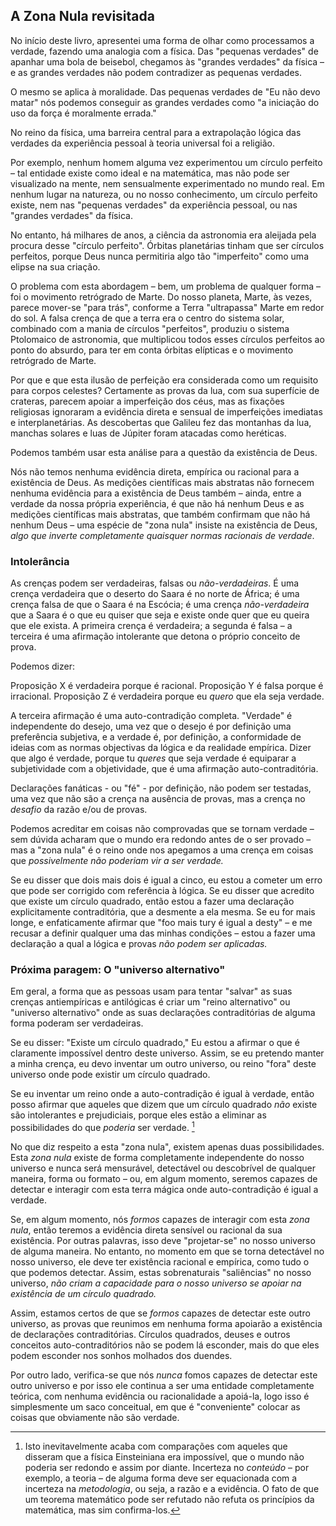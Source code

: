 ## A Zona Nula revisitada

No início deste livro, apresentei uma forma de olhar como processamos a verdade, fazendo uma analogia com a física. Das "pequenas verdades" de apanhar uma bola de beisebol, chegamos às "grandes verdades" da física – e as grandes verdades não podem contradizer as pequenas verdades.

O mesmo se aplica à moralidade. Das pequenas verdades de "Eu não devo matar" nós podemos conseguir as grandes verdades como "a iniciação do uso da força é moralmente errada."

No reino da física, uma barreira central para a extrapolação lógica das verdades da experiência pessoal à teoria universal foi a religião.

Por exemplo, nenhum homem alguma vez experimentou um círculo perfeito – tal entidade existe como ideal e na matemática, mas não pode ser visualizado na mente, nem sensualmente experimentado no mundo real. Em nenhum lugar na natureza, ou no nosso conhecimento, um círculo perfeito existe, nem nas "pequenas verdades" da experiência pessoal, ou nas "grandes verdades" da física.

No entanto, há milhares de anos, a ciência da astronomia era aleijada pela procura desse "círculo perfeito". Órbitas planetárias tinham que ser círculos perfeitos, porque Deus nunca permitiria algo tão "imperfeito" como uma elipse na sua criação.

O problema com esta abordagem – bem, um problema de qualquer forma – foi o movimento retrógrado de Marte. Do nosso planeta, Marte, às vezes, parece mover-se "para trás", conforme a Terra "ultrapassa" Marte em redor do sol. A falsa crença de que a terra era o centro do sistema solar, combinado com a mania de círculos "perfeitos", produziu o sistema Ptolomaico de astronomia, que multiplicou todos esses círculos perfeitos ao ponto do absurdo, para ter em conta órbitas elípticas e o movimento retrógrado de Marte.

Por que e que esta ilusão de perfeição era considerada como um requisito para corpos celestes? Certamente as provas da lua, com sua superfície de crateras, parecem apoiar a imperfeição dos céus, mas as fixações religiosas ignoraram a evidência direta e sensual de imperfeições imediatas e interplanetárias. As descobertas que Galileu fez das montanhas da lua, manchas solares e luas de Júpiter foram atacadas como heréticas.

Podemos também usar esta análise para a questão da existência de Deus.

Nós não temos nenhuma evidência direta, empírica ou racional para a existência de Deus. As medições científicas mais abstratas não fornecem nenhuma evidência para a existência de Deus também – ainda, entre a verdade da nossa própria experiência, é que não há nenhum Deus e as medições científicas mais abstratas, que também confirmam que não há nenhum Deus – uma espécie de "zona nula" insiste na existência de Deus, *algo que inverte completamente quaisquer normas racionais de verdade*.

### Intolerância

As crenças podem ser verdadeiras, falsas ou *não-verdadeiras*. É uma crença verdadeira que o deserto do Saara é no norte de África; é uma crença falsa de que o Saara é na Escócia; é uma crença *não-verdadeira* que a Saara é o que eu quiser que seja e existe onde quer que eu queira que ele exista. A primeira crença é verdadeira; a segunda é falsa – a terceira é uma afirmação intolerante que detona o próprio conceito de prova.

Podemos dizer:

Proposição X é verdadeira porque é racional.
Proposição Y é falsa porque é irracional.
Proposição Z é verdadeira porque eu *quero* que ela seja verdade.

A terceira afirmação é uma auto-contradição completa. "Verdade" é independente do desejo, uma vez que o desejo é por definição uma preferência subjetiva, e a verdade é, por definição, a conformidade de ideias com as normas objectivas da lógica e da realidade empírica. Dizer que algo é verdade, porque tu *queres* que seja verdade é equiparar a subjetividade com a objetividade, que é uma afirmação auto-contraditória.

Declarações fanáticas - ou "fé" - por definição, não podem ser testadas, uma vez que não são a crença na ausência de provas, mas a crença no *desafio* da razão e/ou de provas.

Podemos acreditar em coisas não comprovadas que se tornam verdade – sem dúvida acharam que o mundo era redondo antes de o ser provado – mas a "zona nula" é o reino onde nos apegamos a uma crença em coisas que *possivelmente não poderiam vir a ser verdade.*

Se eu disser que dois mais dois é igual a cinco, eu estou a cometer um erro que pode ser corrigido com referência à lógica. Se eu disser que acredito que existe um círculo quadrado, então estou a fazer uma declaração explicitamente contraditória, que a desmente a ela mesma. Se eu for mais longe, e enfaticamente afirmar que "foo mais tury é igual a desty" – e me recusar a definir qualquer uma das minhas condições – estou a fazer uma declaração a qual a lógica e provas *não podem ser aplicadas.*

### Próxima paragem: O "universo alternativo"

Em geral, a forma que as pessoas usam para tentar "salvar" as suas crenças antiempíricas e antilógicas é criar um "reino alternativo" ou "universo alternativo" onde as suas declarações contraditórias de alguma forma poderam ser verdadeiras.

Se eu disser: "Existe um círculo quadrado," Eu estou a afirmar o que é claramente impossível dentro deste universo. Assim, se eu pretendo manter a minha crença, eu devo inventar um outro universo, ou reino "fora" deste universo onde pode existir um círculo quadrado.

Se eu inventar um reino onde a auto-contradição é igual à verdade, então posso afirmar que aqueles que dizem que um círculo quadrado *não* existe são intolerantes e prejudiciais, porque eles estão a eliminar as possibilidades do que *poderia* ser verdade. [^1]

No que diz respeito a esta "zona nula", existem apenas duas possibilidades. Esta *zona nula* existe de forma completamente independente do nosso universo e nunca será mensurável, detectável ou descobrível de qualquer maneira, forma ou formato – ou, em algum momento, seremos capazes de detectar e interagir com esta terra mágica onde auto-contradição é igual a verdade.

Se, em algum momento, nós *formos* capazes de interagir com esta *zona nula*, então teremos a evidência direta sensível ou racional da sua existência. Por outras palavras, isso deve "projetar-se" no nosso universo de alguma maneira. No entanto, no momento em que se torna detectável no nosso universo, ele deve ter existência racional e empírica, como tudo o que podemos detectar. Assim, estas sobrenaturais "saliências" no nosso universo, *não criam a capacidade para o nosso universo se apoiar na existência de um círculo quadrado.*

Assim, estamos certos de que se *formos* capazes de detectar este outro universo, as provas que reunimos em nenhuma forma apoiarão a existência de declarações contraditórias. Círculos quadrados, deuses e outros conceitos auto-contraditórios não se podem lá esconder, mais do que eles podem esconder nos sonhos molhados dos duendes.

Por outro lado, verifica-se que nós *nunca* fomos capazes de detectar este outro universo e por isso ele continua a ser uma entidade completamente teórica, com nenhuma evidência ou racionalidade a apoiá-la, logo isso é simplesmente um saco conceitual, em que é "conveniente" colocar as coisas que obviamente não são verdade.

[^1]: Isto inevitavelmente acaba com comparações com aqueles que disseram que a física Einsteiniana era impossível, que o mundo não poderia ser redondo e assim por diante. Incerteza no *conteúdo* – por exemplo, a teoria – de alguma forma deve ser equacionada com a incerteza na *metodologia*, ou seja, a razão e a evidência. O fato de que um teorema matemático pode ser refutado não refuta os princípios da matemática, mas sim confirma-los.
